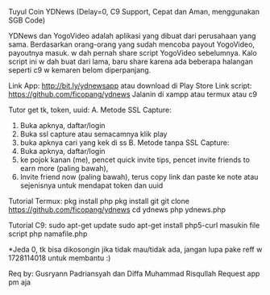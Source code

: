 Tuyul Coin YDNews
(Delay=0, C9 Support, Cepat dan Aman, menggunakan SGB Code)

YDNews dan YogoVideo adalah aplikasi yang dibuat dari perusahaan yang sama. Berdasarkan orang-orang yang sudah mencoba payout YogoVideo, payoutnya masuk.
w dah pernah share script YogoVideo sebelumnya. Kalo script ini w dah buat dari lama, baru share karena ada beberapa halangan seperti c9 w kemaren belom diperpanjang.

Link App: http://bit.ly/ydnewsapp atau download di Play Store
Link script: https://github.com/ficopang/ydnews
Jalanin di xampp atau termux atau c9

Tutor get tk, token, uuid:
A. Metode SSL Capture:
1. Buka apknya, daftar/login
2. Buka ssl capture atau semacamnya klik play
3. buka apknya cari yang kek di ss
B. Metode tanpa SSL Capture:
1. Buka apknya, daftar/login
2. ke pojok kanan (me), pencet quick invite tips, pencet invite friends to earn more (paling bawah),
3. Invite friend now (paling bawah), terus copy link dan paste ke note atau sejenisnya untuk mendapat token dan uuid

Tutorial Termux:
pkg install php
pkg install git
git clone https://github.com/ficopang/ydnews
cd ydnews
php ydnews.php

Tutorial C9:
sudo apt-get update
sudo apt-get install php5-curl
masukin file script
php namafile.php

*Jeda 0, tk bisa dikosongin jika tidak mau/tidak ada, jangan lupa pake reff w 1728114018 untuk membantu :)

Req by: Gusryann Padriansyah dan Diffa Muhammad Risqullah
Request app pm aja
